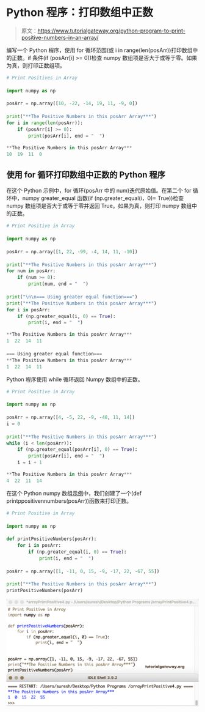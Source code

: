 # Python 程序：打印数组中正数

> 原文：<https://www.tutorialgateway.org/python-program-to-print-positive-numbers-in-an-array/>

编写一个 Python 程序，使用 for 循环范围(或 i in range(len(posArr))打印数组中的正数。if 条件(if (posArr[i] >= 0))检查 numpy 数组项是否大于或等于零。如果为真，则打印正数组项。

```py
# Print Positives in Array

import numpy as np

posArr = np.array([10, -22, -14, 19, 11, -9, 0])

print("**The Positive Numbers in this posArr Array***")
for i in range(len(posArr)):
    if (posArr[i] >= 0):
        print(posArr[i], end = "  ")
```

```py
**The Positive Numbers in this posArr Array***
10  19  11  0 
```

## 使用 for 循环打印数组中正数的 Python 程序

在这个 Python 示例中，for 循环(posArr 中的 num)迭代原始值。在第二个 for 循环中，numpy greater_equal 函数(if (np.greater_equal(i，0)= True))检查 numpy 数组项是否大于或等于零并返回 True。如果为真，则打印 numpy 数组中的正数。

```py
# Print Positive in Array

import numpy as np

posArr = np.array([1, 22, -99, -4, 14, 11, -10])

print("**The Positive Numbers in this posArr Array***")
for num in posArr:
    if (num >= 0):
        print(num, end = "  ")

print("\n\n=== Using greater equal function===")
print("**The Positive Numbers in this posArr Array***")
for i in posArr:
    if (np.greater_equal(i, 0) == True):
        print(i, end = "  ")
```

```py
**The Positive Numbers in this posArr Array***
1  22  14  11  

=== Using greater equal function===
**The Positive Numbers in this posArr Array***
1  22  14  11 
```

Python 程序使用 while 循环返回 Numpy 数组中的正数。

```py
# Print Positive in Array

import numpy as np

posArr = np.array([4, -5, 22, -9, -48, 11, 14])
i = 0

print("**The Positive Numbers in this posArr Array***")
while (i < len(posArr)):
    if (np.greater_equal(posArr[i], 0) == True):
        print(posArr[i], end = "  ")
    i = i + 1
```

```py
**The Positive Numbers in this posArr Array***
4  22  11  14 
```

在这个 Python numpy 数组[示例](https://www.tutorialgateway.org/python-programming-examples/)中，我们创建了一个(def printppositivennumbers(posArr))函数来打印正数。

```py
# Print Positive in Array

import numpy as np

def printPositiveNumbers(posArr):
    for i in posArr:
        if (np.greater_equal(i, 0) == True):
            print(i, end = "  ")

posArr = np.array([1, -11, 0, 15, -9, -17, 22, -67, 55])

print("**The Positive Numbers in this posArr Array***")
printPositiveNumbers(posArr)
```

![Python Program to Print Positive Numbers in an Array 4](img/e68f0a259269e3282781f1dd7b123473.png)
